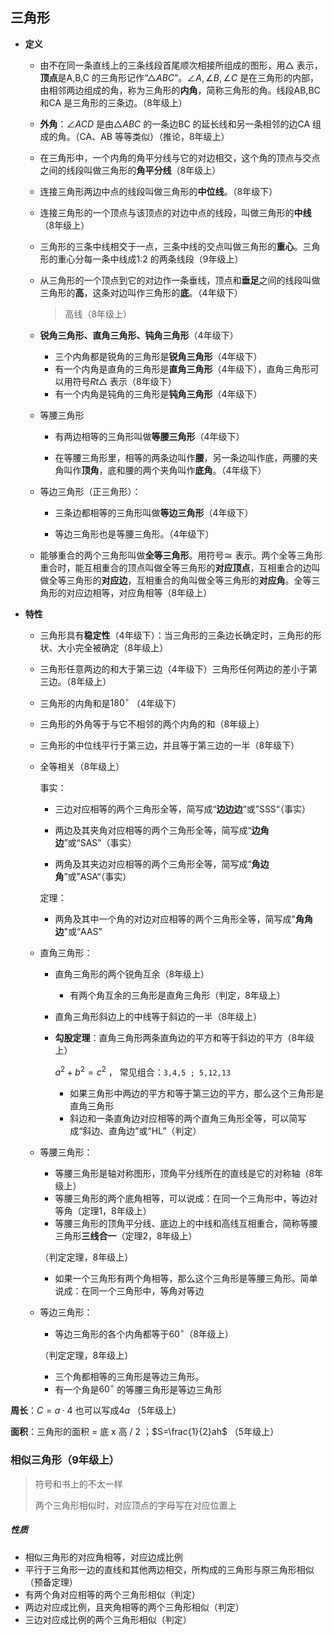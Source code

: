## 三角形

- **定义**

    - 由不在同一条直线上的三条线段首尾顺次相接所组成的图形，用$\triangle$ 表示，**顶点**是A,B,C 的三角形记作“$\triangle ABC$”。$\angle A,\angle B,\angle C$ 是在三角形的内部，由相邻两边组成的角，称为三角形的**内角**，简称三角形的角。线段AB,BC 和CA 是三角形的三条边。（8年级上）

    - **外角**：$\angle ACD$ 是由$\triangle ABC$ 的一条边BC 的延长线和另一条相邻的边CA 组成的角。（CA、AB 等等类似）（推论，8年级上）

    - 在三角形中，一个内角的角平分线与它的对边相交，这个角的顶点与交点之间的线段叫做三角形的**角平分线**（8年级上）

    - 连接三角形两边中点的线段叫做三角形的**中位线**。（8年级下）

    - 连接三角形的一个顶点与该顶点的对边中点的线段，叫做三角形的**中线**（8年级上）

    - 三角形的三条中线相交于一点，三条中线的交点叫做三角形的**重心**。三角形的重心分每一条中线成1:2 的两条线段（9年级上）

    - 从三角形的一个顶点到它的对边作一条垂线，顶点和**垂足**之间的线段叫做三角形的**高**，这条对边叫作三角形的**底**。（4年级下）

        > 高线（8年级上）
    
    - **锐角三角形、直角三角形、钝角三角形**（4年级下）
    
        - 三个内角都是锐角的三角形是**锐角三角形**（4年级下）
        - 有一个内角是直角的三角形是**直角三角形**（4年级下），直角三角形可以用符号$Rt\triangle$ 表示（8年级下）
        - 有一个内角是钝角的三角形是**钝角三角形**（4年级下）
    
    - 等腰三角形
    
        - 有两边相等的三角形叫做**等腰三角形**（4年级下）
        
        - 在等腰三角形里，相等的两条边叫作**腰**，另一条边叫作底，两腰的夹角叫作**顶角**，底和腰的两个夹角叫作**底角**。（4年级下）
        
    - 等边三角形（正三角形）：
    
        - 三条边都相等的三角形叫做**等边三角形**（4年级下）
        
        - 等边三角形也是等腰三角形。（4年级下）
        
    - 能够重合的两个三角形叫做**全等三角形**。用符号$\cong$ 表示。两个全等三角形重合时，能互相重合的顶点叫做全等三角形的**对应顶点**，互相重合的边叫做全等三角形的**对应边**，互相重合的角叫做全等三角形的**对应角**。全等三角形的对应边相等，对应角相等（8年级上）
    
- **特性**

    - 三角形具有**稳定性**（4年级下）：当三角形的三条边长确定时，三角形的形状、大小完全被确定（8年级上）

    - 三角形任意两边的和大于第三边（4年级下）三角形任何两边的差小于第三边。（8年级上）
    
    - 三角形的内角和是$180^\circ$ （4年级下）
    
    - 三角形的外角等于与它不相邻的两个内角的和（8年级上）
    
    - 三角形的中位线平行于第三边，并且等于第三边的一半（8年级下）
    
    - 全等相关（8年级上）
    
        事实：
    
        - 三边对应相等的两个三角形全等，简写成“**边边边**“或”SSS“（事实）
    
        - 两边及其夹角对应相等的两个三角形全等，简写成“**边角边**”或“SAS”（事实）
    
        - 两角及其夹边对应相等的两个三角形全等，简写成“**角边角**”或”ASA“（事实）
    
        定理：
    
        - 两角及其中一个角的对边对应相等的两个三角形全等，简写成"**角角边**"或“AAS”
    
    - 直角三角形：
    
        - 直角三角形的两个锐角互余（8年级上）
            - 有两个角互余的三角形是直角三角形（判定，8年级上）
            
        - 直角三角形斜边上的中线等于斜边的一半（8年级上）
    
        - **勾股定理**：直角三角形两条直角边的平方和等于斜边的平方（8年级上）
    
            $a^2+b^2=c^2$ ， 常见组合：`3,4,5 ; 5,12,13`
    
            - 如果三角形中两边的平方和等于第三边的平方，那么这个三角形是直角三角形
            - 斜边和一条直角边对应相等的两个直角三角形全等，可以简写成“斜边、直角边”或“HL”（判定）
    
    - 等腰三角形：
    
        - 等腰三角形是轴对称图形，顶角平分线所在的直线是它的对称轴（8年级上）
        - 等腰三角形的两个底角相等，可以说成：在同一个三角形中，等边对等角（定理1，8年级上）
        - 等腰三角形的顶角平分线、底边上的中线和高线互相重合，简称等腰三角形**三线合一**（定理2，8年级上）
    
        （判定定理，8年级上）
    
        - 如果一个三角形有两个角相等，那么这个三角形是等腰三角形。简单说成：在同一个三角形中，等角对等边
    
            
    
    - 等边三角形：
    
        - 等边三角形的各个内角都等于$60^\circ$（8年级上）
    
        （判定定理，8年级上）
    
        - 三个角都相等的三角形是等边三角形。
        - 有一个角是$60^\circ$ 的等腰三角形是等边三角形





**周长**：$C=a·4$ 也可以写成$4a$ （5年级上） 

**面积**：三角形的面积 = 底 x 高 / 2 ；$S=\frac{1}{2}ah$ （5年级上）



### 相似三角形（9年级上）

> 符号和书上的不太一样
>
> 两个三角形相似时，对应顶点的字母写在对应位置上

##### 性质

- 相似三角形的对应角相等，对应边成比例
- 平行于三角形一边的直线和其他两边相交，所构成的三角形与原三角形相似（预备定理）
- 有两个角对应相等的两个三角形相似（判定）
- 两边对应成比例，且夹角相等的两个三角形相似（判定）
- 三边对应成比例的两个三角形相似（判定）
